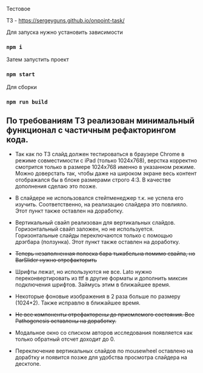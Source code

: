 Тестовое

ТЗ - https://sergeyguns.github.io/onpoint-task/

Для запуска нужно установить зависимости

### `npm i`

Затем запустить проект 

### `npm start`

Для сборки

### `npm run build`

## По требованиям ТЗ реализован минимальный функционал с частичным рефакторингом кода.

- Так как по ТЗ слайд должен тестироваться в браузере Chrome в режиме совместимости с iPad (только 1024x768), 
верстка корректно смотрится только в размере 1024x768 именно в указанном режиме. 
Можно доверстать так, чтобы даже на широком экране весь контент отображался бы в блоке размерами строго 4:3.
В качестве дополнения сделаю это позже.

- В слайдере не использовался стейтменеджер т.к. не успела его изучить. Соответственно, на реализацию слайдера
 это повлияло. Этот пункт также оставлен на доработку.
 
- Вертикальный свайп реализован для вертикальных слайдов. Горизонтальный свайп заложен, но не используется.
Горизонтальные слайды переключаются только с помощью дрэгбара (ползунка). Этот пункт также оставлен на доработку.

- ~~Теперь незаполненная полоска бара тыкабельна помимо свайпа, но BarSlider нужно отрефакторить~~

- Шрифты лежат, но используются не все. Lato нужно переконвертировать из ttf в другие форматы и дополнить
миксин подключения шрифтов. Займусь этим в ближайшее время.

- Некоторые фоновые изображения в 2 раза больше по размеру (1024*2). Также исправлю в ближайшее время.

- ~~Не все компоненты отрефакторены до приемлемого состояния. Все Pathogenesis оставлены на доработку.~~

- Модальное окно со списком авторов исследования появляется как только обратный отсчет доходит до 0.

- Переключение вертикальных слайдов по mousewheel оставлено на дорабтку и появится позже для удобства
просмотра слайдера на десктопе.
